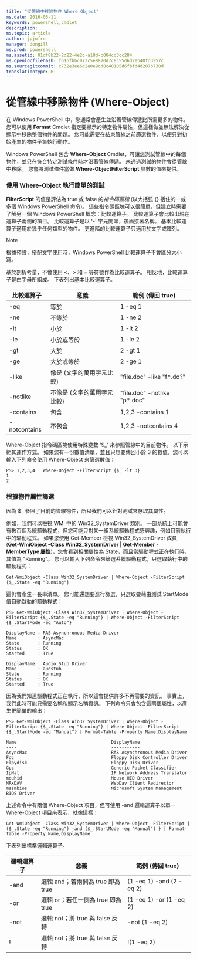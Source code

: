 ```yaml
---
title: "從管線中移除物件 Where Object"
ms.date: 2016-05-11
keywords: powershell,cmdlet
description: 
ms.topic: article
author: jpjofre
manager: dongill
ms.prod: powershell
ms.assetid: 01df8b22-2d22-4e2c-a18d-c004cd3cc284
ms.openlocfilehash: f616fbbc073c5e8870d7c8c55d6d2eb40fd3957c
ms.sourcegitcommit: c732e3ee6d2e0e9cd8c40105d6fbfd4d207b730d
translationtype: HT
---
```

# <a name="removing-objects-from-the-pipeline-where-object"></a>從管線中移除物件 (Where-Object)
在 Windows PowerShell 中，您通常會產生並沿著管線傳遞比所需更多的物件。 您可以使用 **Format** Cmdlet 指定要顯示的特定物件屬性，但這樣做並無法解決從顯示中移除整個物件的問題。 您可能需要在結束管線之前篩選物件，以便只對初始產生的物件子集執行動作。

Windows PowerShell 包含 **Where-Object** Cmdlet，可讓您測試管線中的每個物件，並只在符合特定測試條件時才沿著管線傳遞。 未通過測試的物件會從管線中移除。 您會將測試條件當做 **Where-ObjectFilterScript** 參數的值來提供。

### <a name="performing-simple-tests-with-where-object"></a>使用 Where-Object 執行簡單的測試
**FilterScript** 的值是評估為 true 或 false 的*指令碼區塊* (以大括弧 {} 括住的一或多個 Windows PowerShell 命令)。 這些指令碼區塊可以很簡單，但建立時需要了解另一個 Windows PowerShell 概念：比較運算子。 比較運算子會比較出現在運算子兩側的項目。 比較運算子是以 '-' 字元開頭，後面接著名稱。 基本比較運算子適用於幾乎任何類型的物件。 更進階的比較運算子只適用於文字或陣列。

> [!NOTE]
> 根據預設，搭配文字使用時，Windows PowerShell 比較運算子不會區分大小寫。

基於剖析考量，不會使用 <、> 和 = 等符號作為比較運算子。 相反地，比較運算子是由字母所組成。 下表列出基本比較運算子。

|比較運算子|意義|範例 (傳回 true)|
|-----------------------|-----------|--------------------------|
|-eq|等於|1 -eq 1|
|-ne|不等於|1 -ne 2|
|-lt|小於|1 -lt 2|
|-le|小於或等於|1 -le 2|
|-gt|大於|2 -gt 1|
|-ge|大於或等於|2 -ge 1|
|-like|像是 (文字的萬用字元比較)|"file.doc" -like "f\*.do?"|
|-notlike|不像是 (文字的萬用字元比較)|"file.doc" -notlike "p\*.doc"|
|-contains|包含|1,2,3 -contains 1|
|-notcontains|不包含|1,2,3 -notcontains 4|

Where-Object 指令碼區塊使用特殊變數 '$_' 來參照管線中的目前物件。 以下示範其運作方式。 如果您有一份數值清單，並且只想要傳回小於 3 的數值，您可以輸入下列命令使用 Where-Object 來篩選數值︰

```
PS> 1,2,3,4 | Where-Object -FilterScript {$_ -lt 3}
1
2
```

### <a name="filtering-based-on-object-properties"></a>根據物件屬性篩選
因為 $_ 參照了目前的管線物件，所以我們可以針對測試來存取其屬性。

例如，我們可以檢視 WMI 中的 Win32_SystemDriver 類別。 一部系統上可能會有數百個系統驅動程式，但您可能只對某一組系統驅動程式感興趣，例如目前執行中的驅動程式。 如果您使用 Get-Member 檢視 Win32_SystemDriver 成員 (**Get-WmiObject -Class Win32_SystemDriver | Get-Member -MemberType 屬性**)，您會看到相關屬性為 State，而且當驅動程式正在執行時，其值為 "Running"。 您可以輸入下列命令來篩選系統驅動程式，只選取執行中的驅動程式︰

```
Get-WmiObject -Class Win32_SystemDriver | Where-Object -FilterScript {$_.State -eq "Running"}
```

這仍會產生一長串清單。 您可能還想要進行篩選，只選取要藉由測試 StartMode 值自動啟動的驅動程式︰

```
PS> Get-WmiObject -Class Win32_SystemDriver | Where-Object -FilterScript {$_.State -eq "Running"} | Where-Object -FilterScript {$_.StartMode -eq "Auto"}

DisplayName : RAS Asynchronous Media Driver
Name        : AsyncMac
State       : Running
Status      : OK
Started     : True

DisplayName : Audio Stub Driver
Name        : audstub
State       : Running
Status      : OK
Started     : True
```

因為我們知道驅動程式正在執行，所以這會提供許多不再需要的資訊。 事實上，我們此時可能只需要名稱和顯示名稱資訊。 下列命令只會包含這兩個屬性，以產生更簡單的輸出︰

```
PS> Get-WmiObject -Class Win32_SystemDriver | Where-Object -FilterScript {$_.State -eq "Running"} | Where-Object -FilterScript {$_.StartMode -eq "Manual"} | Format-Table -Property Name,DisplayName

Name                                    DisplayName
----                                    -----------
AsyncMac                                RAS Asynchronous Media Driver
Fdc                                     Floppy Disk Controller Driver
Flpydisk                                Floppy Disk Driver
Gpc                                     Generic Packet Classifier
IpNat                                   IP Network Address Translator
mouhid                                  Mouse HID Driver
MRxDAV                                  WebDav Client Redirector
mssmbios                                Microsoft System Management BIOS Driver
```

上述命令中有兩個 Where-Object 項目，但可使用 -and 邏輯運算子以單一 Where-Object 項目來表示，就像這樣︰

```
Get-WmiObject -Class Win32_SystemDriver | Where-Object -FilterScript { ($_.State -eq "Running") -and ($_.StartMode -eq "Manual") } | Format-Table -Property Name,DisplayName
```

下表列出標準邏輯運算子。

|邏輯運算子|意義|範例 (傳回 true)|
|--------------------|-----------|--------------------------|
|-and|邏輯 and；若兩側為 true 即為 true|(1 -eq 1) -and (2 -eq 2)|
|-or|邏輯 or；若任一側為 true 即為 true|(1 -eq 1) -or (1 -eq 2)|
|-not|邏輯 not；將 true 與 false 反轉|-not (1 -eq 2)|
|\!|邏輯 not；將 true 與 false 反轉|\!(1 -eq 2)|

